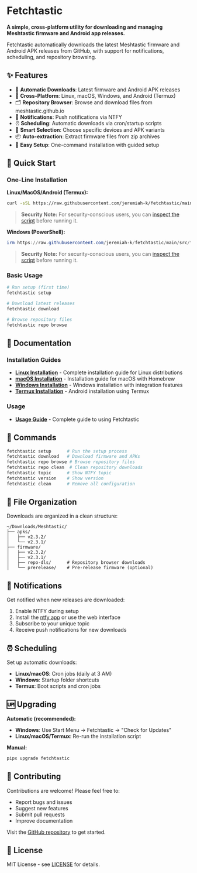 # Fetchtastic

**A simple, cross-platform utility for downloading and managing Meshtastic firmware and Android app releases.**

Fetchtastic automatically downloads the latest Meshtastic firmware and Android APK releases from GitHub, with support for notifications, scheduling, and repository browsing.

## ✨ Features

- 🔄 **Automatic Downloads**: Latest firmware and Android APK releases
- 📱 **Cross-Platform**: Linux, macOS, Windows, and Android (Termux)
- 🗂️ **Repository Browser**: Browse and download files from meshtastic.github.io
- 🔔 **Notifications**: Push notifications via NTFY
- ⏰ **Scheduling**: Automatic downloads via cron/startup scripts
- 🎯 **Smart Selection**: Choose specific devices and APK variants
- 📦 **Auto-extraction**: Extract firmware files from zip archives
- 🔧 **Easy Setup**: One-command installation with guided setup

## 🚀 Quick Start

### One-Line Installation

**Linux/MacOS/Android (Termux):**

```bash
curl -sSL https://raw.githubusercontent.com/jeremiah-k/fetchtastic/main/src/fetchtastic/tools/setup_fetchtastic.sh | bash
```

> **Security Note:** For security-conscious users, you can [inspect the script](https://raw.githubusercontent.com/jeremiah-k/fetchtastic/main/src/fetchtastic/tools/setup_fetchtastic.sh) before running it.

**Windows (PowerShell):**

```powershell
irm https://raw.githubusercontent.com/jeremiah-k/fetchtastic/main/src/fetchtastic/tools/setup_fetchtastic.ps1 | iex
```

> **Security Note:** For security-conscious users, you can [inspect the script](https://raw.githubusercontent.com/jeremiah-k/fetchtastic/main/src/fetchtastic/tools/setup_fetchtastic.ps1) before running it.

### Basic Usage

```bash
# Run setup (first time)
fetchtastic setup

# Download latest releases
fetchtastic download

# Browse repository files
fetchtastic repo browse
```

## 📖 Documentation

### Installation Guides

- **[Linux Installation](docs/linux-installation.md)** - Complete installation guide for Linux distributions
- **[macOS Installation](docs/macos-installation.md)** - Installation guide for macOS with Homebrew
- **[Windows Installation](docs/windows-installation.md)** - Windows installation with integration features
- **[Termux Installation](docs/termux-installation.md)** - Android installation using Termux

### Usage

- **[Usage Guide](docs/usage-guide.md)** - Complete guide to using Fetchtastic

## 🔧 Commands

```bash
fetchtastic setup      # Run the setup process
fetchtastic download   # Download firmware and APKs
fetchtastic repo browse # Browse repository files
fetchtastic repo clean  # Clean repository downloads
fetchtastic topic      # Show NTFY topic
fetchtastic version    # Show version
fetchtastic clean      # Remove all configuration
```

## 📁 File Organization

Downloads are organized in a clean structure:

```text
~/Downloads/Meshtastic/
├── apks/
│   ├── v2.3.2/
│   └── v2.3.1/
├── firmware/
│   ├── v2.3.2/
│   ├── v2.3.1/
│   ├── repo-dls/      # Repository browser downloads
│   └── prerelease/    # Pre-release firmware (optional)
```

## 🔔 Notifications

Get notified when new releases are downloaded:

1. Enable NTFY during setup
2. Install the [ntfy app](https://ntfy.sh/app/) or use the web interface
3. Subscribe to your unique topic
4. Receive push notifications for new downloads

## ⏰ Scheduling

Set up automatic downloads:

- **Linux/macOS**: Cron jobs (daily at 3 AM)
- **Windows**: Startup folder shortcuts
- **Termux**: Boot scripts and cron jobs

## 🆙 Upgrading

**Automatic (recommended):**

- **Windows**: Use Start Menu → Fetchtastic → "Check for Updates"
- **Linux/macOS/Termux**: Re-run the installation script

**Manual:**

```bash
pipx upgrade fetchtastic
```

## 🤝 Contributing

Contributions are welcome! Please feel free to:

- Report bugs and issues
- Suggest new features
- Submit pull requests
- Improve documentation

Visit the [GitHub repository](https://github.com/jeremiah-k/fetchtastic) to get started.

## 📄 License

MIT License - see [LICENSE](LICENSE) for details.
